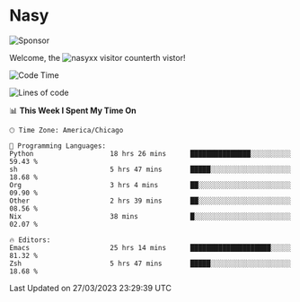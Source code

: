 # Nasy

<!--
<p align="center">
<img height="200" src="https://github-readme-stats.vercel.app/api?username=nasyxx&count_private=true&show_icons=true&theme=dracula&include_all_commits=true"/>
<img height="200" src="https://github-readme-stats.vercel.app/api/top-langs/?username=nasyxx&theme=dracula&hide=html,jupyter+notebook&count_private=true&show_icons=true"/>
</p>

  
----------------
-->

![Sponsor](https://img.shields.io/static/v1.svg?label=Sponsor&message=%E2%9D%A4&logo=GitHub&style=flat&color=pink)
 
Welcome, the ![nasyxx visitor counter](https://count.getloli.com/get/@nasyxx?theme=rule34)th vistor!
 
<!--START_SECTION:waka-->
![Code Time](http://img.shields.io/badge/Code%20Time-3%2C320%20hrs%2036%20mins-blue)

![Lines of code](https://img.shields.io/badge/From%20Hello%20World%20I%27ve%20Written-6.2%20million%20lines%20of%20code-blue)

📊 **This Week I Spent My Time On** 

```text
🕑︎ Time Zone: America/Chicago

💬 Programming Languages: 
Python                   18 hrs 26 mins      ███████████████░░░░░░░░░░   59.43 % 
sh                       5 hrs 47 mins       █████░░░░░░░░░░░░░░░░░░░░   18.68 % 
Org                      3 hrs 4 mins        ██░░░░░░░░░░░░░░░░░░░░░░░   09.90 % 
Other                    2 hrs 39 mins       ██░░░░░░░░░░░░░░░░░░░░░░░   08.56 % 
Nix                      38 mins             █░░░░░░░░░░░░░░░░░░░░░░░░   02.07 % 

🔥 Editors: 
Emacs                    25 hrs 14 mins      ████████████████████░░░░░   81.32 % 
Zsh                      5 hrs 47 mins       █████░░░░░░░░░░░░░░░░░░░░   18.68 % 
```


 Last Updated on 27/03/2023 23:29:39 UTC
<!--END_SECTION:waka-->

<!-- ![visitors](https://visitor-badge.laobi.icu/badge?page_id=nasyxx.nasyxx) -->
